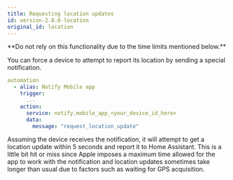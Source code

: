 ```yaml
---
title: Requesting location updates
id: version-2.0.0-location
original_id: location
---
```


<p class="note warning">
**Do not rely on this functionality due to the time limits mentioned below.**
</p>

You can force a device to attempt to report its location by sending a special notification. 

```yaml
automation
  - alias: Notify Mobile app
    trigger:
      ...
    action:
      service: notify.mobile_app_<your_device_id_here>
      data:
        message: "request_location_update"
```

Assuming the device receives the notification, it will attempt to get a location update within 5 seconds and report it to Home Assistant. This is a little bit hit or miss since Apple imposes a maximum time allowed for the app to work with the notification and location updates sometimes take longer than usual due to factors such as waiting for GPS acquisition.
